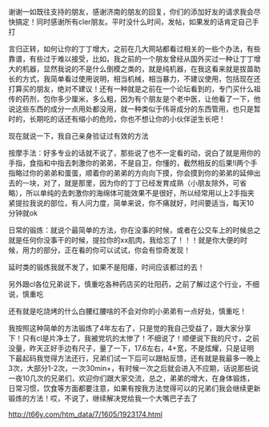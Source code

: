  谢谢一如既往支持的朋友，感谢济南的朋友的回复，你们的添加好友的请求我会尽快搞定！同时感谢所有cler朋友。平时没什么时间，发帖，如果发的话肯定自己手打


言归正转，如何让你的丁丁增大，之前在几大网站都看过相关的一些个办法，有些靠谱，有些过于难以接受，比如，我之前的一个朋友曾经从国外买过一种让丁丁增大的机器，显然我说的不是什么倒模之类的，就是纯机器，在我这看来就是拔苗助长的方式，我简单看过使用说明，相当机械，相当暴力，不建议使用，包括现在还打算买的朋友，绝对不建议！还有一种就是之前在一个论坛看到的，专门买什么祖传的药剂，包你多少厘米，多么粗，因为有个朋友是个老中医，让他看了一下，他说这些东西的成分一点用处都没用，就一种类似于伟哥成分的东西管用，也只是暂时的，长期吃的话还有缩小的危险，你也不想让你的小伙伴逆生长吧！


现在就说一下，我自己亲身验证过有效的方法
      

按摩手法：好多专业的话就不说了，那些说了也不一定看的动，说白了就是用你的手指，食指和中指去刺激你的弟弟，不是自卫，你懂的，截然相反的后果!l两个手指略过你的弟弟和蛋蛋，顺着你的弟弟的方向向下摸，你会摸到你的弟弟的延伸出去的一块，对了，就是那里，因为你的丁丁已经发育成熟（小朋友除外，可省略），所以单纯的去刺激你的海绵体可能效果不是很好，所以经常用以上2手指夹紧提拉我说的部位，有人问力度，简单来说，你不痛就好，时间要适当，每天10分钟就ok
      

日常的锻炼：就说个最简单的方法，你在没事的时候，或者在公交车上的时候总之就是任何你没事干的时候，提拉你的xx肌肉，我给忘了！！！就是你大便的时候，用力的部分，正在看的你可以试试，你会有惊奇发现！
      
 延时类的锻炼我就不发了，如果不是阳痿，时间应该都过的去！
      

另外跟cl各位兄弟说下，慎重吃各种药店买的壮阳药，之前了解过这个行业，不细说，慎重吃

还有就是吃烧烤的什么白腰红腰啥的不会对你的小弟弟有一点好处，慎重吃！
      

我按照这种简单的方法锻炼了4年左右了，只是觉的我自己受益了，跟大家分享下！只有cl是片净土了，我被党坑的太惨了！不细说了！顺便说下我的尺寸，之前没量，昨天正好手边有尺子，量了一下，17.6左右，4+宽，不是炫耀，只是证明下最起码我觉得方法还行，兄弟们试一下后可以跟帖反馈，还有就是我最多一晚上3次，大部分1-2次，一次30min+，有时候一次之后就会进入不应期，话说那些说一夜10几次的兄弟们，欢迎你们跟大家交流，总之，弟弟的增大，在身体锻炼，日常习惯，饮食等方面都要注意，如果有按我方法觉得可以的兄弟们我会继续更新锻炼的方法！哎，不说了，继续解决党给我一个大嘴巴子去了


http://t66y.com/htm_data/7/1605/1923174.html

